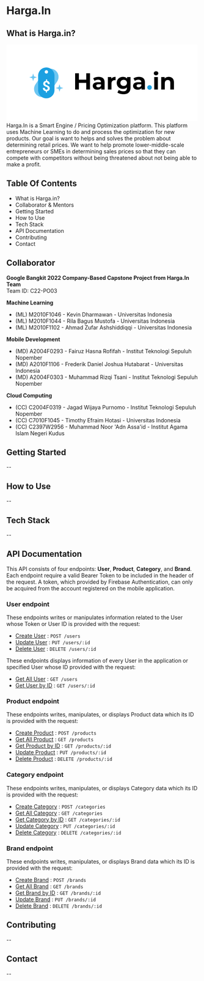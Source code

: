 # Harga.In  

## What is Harga.in?
![Harga.In Logo](./media/hargain-logo.png)  
Harga.In is a Smart Engine / Pricing Optimization platform. This platform uses Machine Learning to do and process the optimization for new products. Our goal is want to helps and solves the problem about determining retail prices. We want to help promote lower-middle-scale entrepreneurs or SMEs in determining sales prices so that they can compete with competitors without being threatened about not being able to make a profit.

## Table Of Contents
- What is Harga.in?
- Collaborator & Mentors
- Getting Started
- How to Use
- Tech Stack
- API Documentation
- Contributing
- Contact

## Collaborator
**Google Bangkit 2022 Company-Based Capstone Project from Harga.In Team**  
Team ID: C22-PO03

**Machine Learning**
- (ML) M2010F1046 - Kevin Dharmawan - Universitas Indonesia
- (ML) M2010F1044 - Rila Bagus Mustofa - Universitas Indonesia
- (ML) M2010F1102 - Ahmad Zufar Ashshiddiqqi - Universitas Indonesia

**Mobile Development**
- (MD) A2004F0293 - Fairuz Hasna Rofifah - Institut Teknologi Sepuluh Nopember
- (MD) A2010F1106 - Frederik Daniel Joshua Hutabarat - Universitas Indonesia
- (MD) A2004F0303 - Muhammad Rizqi Tsani - Institut Teknologi Sepuluh Nopember

**Cloud Computing**
- (CC) C2004F0319 - Jagad Wijaya Purnomo - Institut Teknologi Sepuluh Nopember
- (CC) C7010F1045 - Timothy Efraim Hotasi  - Universitas Indonesia
- (CC) C2397W2956 - Muhammad Noor 'Adn Assa'id - Institut Agama Islam Negeri Kudus

## Getting Started
--

## How to Use
--

## Tech Stack
--

## API Documentation
This API consists of four endpoints: **User**, **Product**, **Category**, and **Brand**.
Each endpoint require a valid Bearer Token to be included in the header of the request. A token, which provided by Firebase Authentication, can only be acquired from the account registered on the mobile application.

### User endpoint
These endpoints writes or manipulates information related to the User whose Token or User ID is provided with the request:
* [Create User](documentation/user.md#create-user) : `POST /users`
* [Update User](documentation/user.md#update-user) : `PUT /users/:id`
* [Delete User](documentation/user.md#delete-user) : `DELETE /users/:id`

These endpoints displays information of every User in the application or specified User whose ID provided with the request:
* [Get All User](documentation/user.md#get-all-users) : `GET /users`
* [Get User by ID](documentation/user.md#get-users-by-id) : `GET /users/:id`

### Product endpoint
These endpoints writes, manipulates, or displays Product data which its ID is provided with the request:
* [Create Product](/) : `POST /products`
* [Get All Product](/) : `GET /products`
* [Get Product by ID](/) : `GET /products/:id`
* [Update Product](/) : `PUT /products/:id`
* [Delete Product](/) : `DELETE /products/:id`

### Category endpoint
These endpoints writes, manipulates, or displays Category data which its ID is provided with the request:
* [Create Category](/) : `POST /categories`
* [Get All Category](/) : `GET /categories`
* [Get Category by ID](/) : `GET /categories/:id`
* [Update Category](/) : `PUT /categories/:id`
* [Delete Category](/) : `DELETE /categories/:id`

### Brand endpoint
These endpoints writes, manipulates, or displays Brand data which its ID is provided with the request:
* [Create Brand](./documentation/brand.md#create-brand) : `POST /brands`
* [Get All Brand](./documentation/brand.md#get-all-brands) : `GET /brands`
* [Get Brand by ID](./documentation/brand.md#get-brand-by-id) : `GET /brands/:id`
* [Update Brand](./documentation/brand.md#update-brand) : `PUT /brands/:id`
* [Delete Brand](./documentation/brand.md#delete-brand) : `DELETE /brands/:id`

## Contributing
--

## Contact
--
